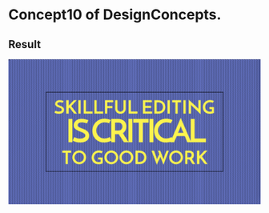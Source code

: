 Concept10 of DesignConcepts.
==============================

Result
-----------
<p align="center">
  <img src="c10.png"/>
</p>
